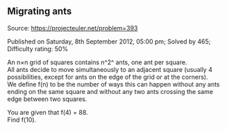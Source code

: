 Migrating ants
--------------

Source: https://projecteuler.net/problem=393

Published on Saturday, 8th September 2012, 05:00 pm; Solved by 465;
Difficulty rating: 50%

An n×n grid of squares contains n^2^ ants, one ant per square.\
 All ants decide to move simultaneously to an adjacent square (usually 4
possibilities, except for ants on the edge of the grid or at the
corners).\
 We define f(n) to be the number of ways this can happen without any
ants ending on the same square and without any two ants crossing the
same edge between two squares.

You are given that f(4) = 88.\
 Find f(10).

